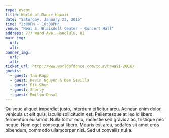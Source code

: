 ```yaml
---
type: event
title: World of Dance Hawaii
date: "Saturday, January 23, 2016"
time: "2:00PM - 10:00PM"
venue: "Neal S. Blaisdell Center - Concert Hall"
address: 777 Ward Ave, Honolulu, HI
main_img:
  url:
  alt:
banner_img:
  url:
  alt:
ticket_url: http://www.worldofdance.com/tour/hawaii-2016/
guests:
  - guest: Tam Rapp
  - guest: Kevin Nguyen & Dea Sevilla
  - guest: Fik-Shun
  - guest: Shorty
  - guest: Emilio Dosal
---
```

Quisque aliquet imperdiet justo, interdum efficitur arcu. Aenean enim dolor, vehicula ut elit quis, iaculis sollicitudin est. Pellentesque at leo id libero fermentum euismod. Nulla tortor odio, molestie sed gravida ac, tristique nec neque. Nam eget consequat libero. Mauris est arcu, sodales sit amet eros bibendum, commodo ullamcorper nisi. Sed ut convallis nulla.

